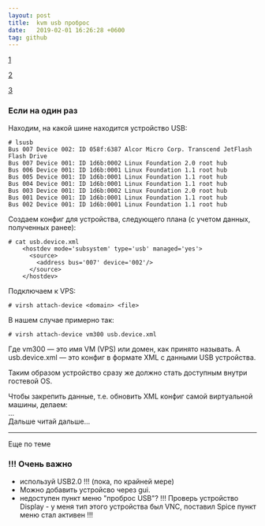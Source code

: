 ```yaml
---
layout: post
title:  kvm usb проброс
date:   2019-02-01 16:26:28 +0600
tag: github
---
```


[1](https://www.dahelp.ru/zametki/probros-usb-ustrojstva-vnutr-gostevoj)

[2](https://www.linux.org.ru/forum/admin/11999862)

[3](https://forum.ubuntu.ru/index.php?topic=205681.0)

### Если на один раз

Находим, на какой шине находится устройство USB:

    # lsusb
    Bus 007 Device 002: ID 058f:6387 Alcor Micro Corp. Transcend JetFlash Flash Drive
    Bus 007 Device 001: ID 1d6b:0002 Linux Foundation 2.0 root hub
    Bus 006 Device 001: ID 1d6b:0001 Linux Foundation 1.1 root hub
    Bus 005 Device 001: ID 1d6b:0001 Linux Foundation 1.1 root hub
    Bus 004 Device 001: ID 1d6b:0001 Linux Foundation 1.1 root hub
    Bus 003 Device 001: ID 1d6b:0002 Linux Foundation 2.0 root hub
    Bus 001 Device 001: ID 1d6b:0001 Linux Foundation 1.1 root hub
    Bus 002 Device 001: ID 1d6b:0001 Linux Foundation 1.1 root hub

Создаем конфиг для устройства, следующего плана (с учетом данных, полученных ранее):

    # cat usb.device.xml
        <hostdev mode='subsystem' type='usb' managed='yes'>
          <source>
            <address bus='007' device='002'/>
          </source>
        </hostdev>

Подключаем к VPS:

    # virsh attach-device <domain> <file>

В нашем случае примерно так:

    # virsh attach-device vm300 usb.device.xml

Где vm300 — это имя VM (VPS) или домен, как принято называть. А usb.device.xml — это конфиг в формате XML с данными USB устройства.

Таким образом устройство сразу же должно стать доступным внутри гостевой OS. 

Чтобы закрепить данные, т.е. обновить XML конфиг самой виртуальной машины, делаем:  
...  
Дальше читай дальше...

---
Еще по теме

### !!! **Очень важно**
- используй USB2.0 !!! (пока, по крайней мере)
- Можно добавить устройсво через gui.
- недоступен пункт меню "проброс USB"? !!! Проверь устройство
Display -  у меня тип этого устройства был VNC, поставил Spice
пункт меню стал активен !!!
